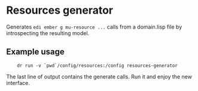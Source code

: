 # Resources generator

Generates `edi ember g mu-resource ...` calls from a domain.lisp file by introspecting the resulting model.

## Example usage

```
    dr run -v `pwd`/config/resources:/config resources-generator
```

The last line of output contains the generate calls.  Run it and enjoy the new interface.
